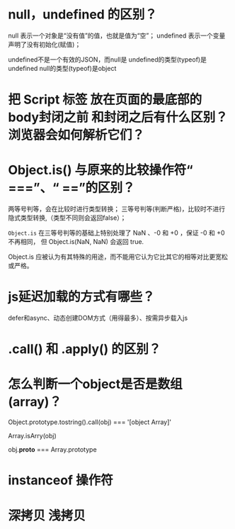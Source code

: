 
# null，undefined 的区别？

null 		表示一个对象是“没有值”的值，也就是值为“空”；
undefined 	表示一个变量声明了没有初始化(赋值)；

undefined不是一个有效的JSON，而null是
undefined的类型(typeof)是undefined
null的类型(typeof)是object


# 把 Script 标签 放在页面的最底部的body封闭之前 和封闭之后有什么区别？浏览器会如何解析它们？


# Object.is() 与原来的比较操作符“ ===”、“ ==”的区别？

两等号判等，会在比较时进行类型转换；
三等号判等(判断严格)，比较时不进行隐式类型转换,（类型不同则会返回false）；

`Object.is` 在三等号判等的基础上特别处理了 NaN 、-0 和 +0 ，保证 -0 和 +0 不再相同，
但 Object.is(NaN, NaN) 会返回 true.

Object.is 应被认为有其特殊的用途，而不能用它认为它比其它的相等对比更宽松或严格。

# js延迟加载的方式有哪些？

defer和async、动态创建DOM方式（用得最多）、按需异步载入js

# .call() 和 .apply() 的区别？


# 怎么判断一个object是否是数组(array)？

Object.prototype.tostring().call(obj) === '[object Array]'

Array.isArry(obj)

obj.__proto__ === Array.prototype

# instanceof 操作符


# 深拷贝 浅拷贝